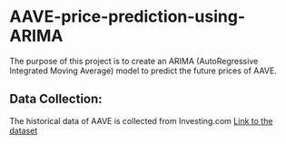 # AAVE-price-prediction-using-ARIMA

The purpose of this project is to create an ARIMA (AutoRegressive Integrated Moving Average) model to predict the future prices of AAVE.

## Data Collection:

The historical data of AAVE is collected from Investing.com [Link to the dataset](https://www.investing.com/crypto/aave/historical-data)
